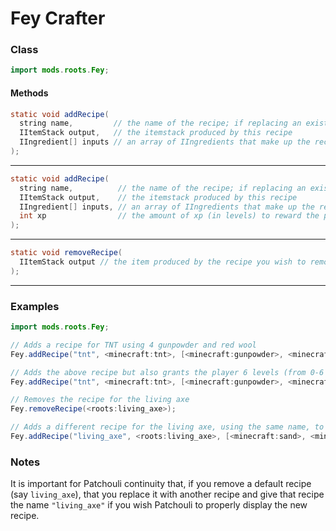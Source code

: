 # Fey Crafter

### Class

```java
import mods.roots.Fey;
```

#### Methods

```java
static void addRecipe(
  string name,         // the name of the recipe; if replacing an existing recipe, be sure to use the same name to ensure Patchouli continuity
  IItemStack output,   // the itemstack produced by this recipe
  IIngredient[] inputs // an array of IIngredients that make up the recipe; must contain 5 items
);
```

* * *

```java
static void addRecipe(
  string name,          // the name of the recipe; if replacing an existing recipe, be sure to use the same name to ensure Patchouli continuity
  IItemStack output,    // the itemstack produced by this recipe
  IIngredient[] inputs, // an array of IIngredients that make up the recipe; must contain 5 items
  int xp                // the amount of xp (in levels) to reward the player for crafting this recipe
);
```

* * *

```java
static void removeRecipe(
  IItemStack output // the item produced by the recipe you wish to remove
);
```

* * *

### Examples

```java
import mods.roots.Fey;

// Adds a recipe for TNT using 4 gunpowder and red wool
Fey.addRecipe("tnt", <minecraft:tnt>, [<minecraft:gunpowder>, <minecraft:gunpowder>, <minecraft:gunpowder>, <minecraft:gunpowder>, <minecraft:wool:14>]);

// Adds the above recipe but also grants the player 6 levels (from 0-6 relatively) every time it is crafted
Fey.addRecipe("tnt", <minecraft:tnt>, [<minecraft:gunpowder>, <minecraft:gunpowder>, <minecraft:gunpowder>, <minecraft:gunpowder>, <minecraft:wool:14>], 6);

// Removes the recipe for the living axe
Fey.removeRecipe(<roots:living_axe>);

// Adds a different recipe for the living axe, using the same name, to ensure that it shows up in Patchouli. By default all Fey crafting recipe names are the same as the item's registry name.
Fey.addRecipe("living_axe", <roots:living_axe>, [<minecraft:sand>, <minecraft:dirt>, <minecraft:stone>, <minecraft:glass>, <minecraft:stone_axe>]);
```

### Notes

It is important for Patchouli continuity that, if you remove a default recipe (say `living_axe`), that you replace it with another recipe and give that recipe the name `"living_axe"` if you wish Patchouli to properly display the new recipe.